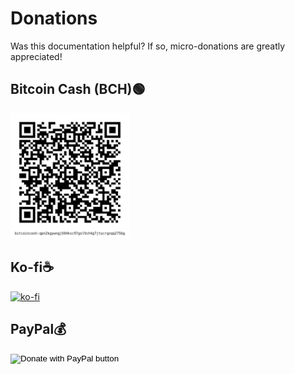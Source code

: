 # Donations
Was this documentation helpful? If so, micro-donations are greatly appreciated!

## Bitcoin Cash (BCH)🟢

![Bitcoin Cash QR code](https://github.com/josh-wong/tplink-router-hard-reset/blob/main/docs/assets/images/bitcoin_cash_qr_code_github_tp-link_router_hard_reset_tutorial.png?raw=true)

## Ko-fi☕
[![ko-fi](https://ko-fi.com/img/githubbutton_sm.svg)](https://ko-fi.com/C0C057FOD)

## PayPal💰
<form action="https://www.paypal.me/tokyojosh" method="post" target="_top">
<input type="hidden" name="business" value="W2U8RYVMPU992" />
<input type="hidden" name="no_recurring" value="0" />
<input type="hidden" name="item_name" value="Appreciate your work!" />
<input type="hidden" name="currency_code" value="USD" />
<input type="image" src="https://www.paypalobjects.com/en_US/i/btn/btn_donate_LG.gif" border="0" name="submit" title="PayPal - The safer, easier way to pay online!" alt="Donate with PayPal button" />
<img alt="" border="0" src="https://www.paypal.com/en_US/i/scr/pixel.gif" width="1" height="1" />
</form>